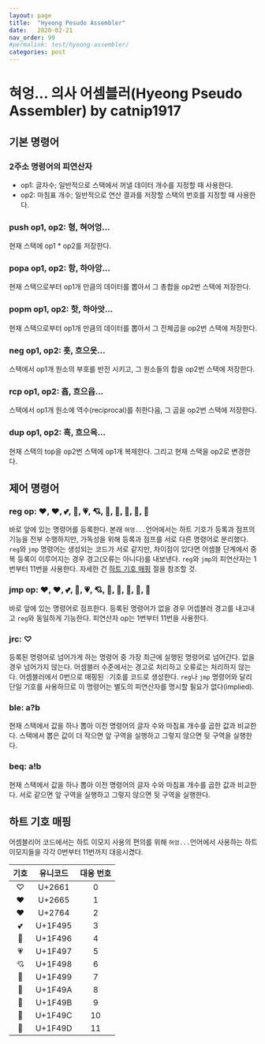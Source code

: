 ```yaml
---
layout: page
title:  "Hyeong Pesudo Assembler"
date:   2020-02-21
nav_order: 99
#permalink: test/hyeong-assembler/
categories: post
---
```

# 혀엉... 의사 어셈블러(Hyeong Pseudo Assembler) by catnip1917

## 기본 명령어
### 2주소 명령어의 피연산자
* op1: 글자수; 일반적으로 스택에서 꺼낼 데이터 개수를 지정할 때 사용한다.
* op2: 마침표 개수; 일반적으로 연산 결과를 저장할 스택의 번호를 지정할 때 사용한다.

### push op1, op2: 형, 혀어엉...
현재 스택에 op1 * op2를 저장한다.  
  
### popa op1, op2: 항, 하아앙...
현재 스택으로부터 op1개 만큼의 데이터를 뽑아서 그 총합을 op2번 스택에 저장한다.  
  
### popm op1, op2: 핫, 하아앗...
현재 스택으로부터 op1개 만큼의 데이터를 뽑아서 그 전체곱을 op2번 스택에 저장한다.  
  
### neg op1, op2: 흣, 흐으읏...
스택에서 op1개 원소의 부호를 반전 시키고, 그 원소들의 합을 op2번 스택에 저장한다.  
  
### rcp op1, op2: 흡, 흐으읍...
스택에서 op1개 원소에 역수(reciprocal)를 취한다음, 그 곱을 op2번 스택에 저장한다.  
  
### dup op1, op2: 흑, 흐으윽...
현재 스택의 top을 op2번 스택에 op1개 복제한다. 그리고 현재 스택을 op2로 변경한다.  
  
  
## 제어 명령어
### reg op: ♥, ❤, 💕, 💖, 💗, 💘, 💙, 💚, 💛, 💜, 💝
바로 앞에 있는 명령어를 등록한다. 본래 `혀엉...`언어에서는 하트 기호가 등록과 점프의 기능을 전부 수행하지만, 가독성을 위해 등록과 점프를 서로 다른 명령어로 분리했다. `reg`와 `jmp` 명령어는 생성되는 코드가 서로 같지만, 차이점이 있다면 어셈블 단계에서 중복 등록이 이루어지는 경우 경고(오류는 아니다)를 내보낸다. `reg`와 `jmp`의 피연산자는 1번부터 11번을 사용한다. 자세한 건 [하트 기호 매핑] 절을 참조할 것.
  
### jmp op: ♥, ❤, 💕, 💖, 💗, 💘, 💙, 💚, 💛, 💜, 💝
바로 앞에 있는 명령어로 점프한다. 등록된 명령어가 없을 경우 어셉블러 경고를 내고내고 `reg`와 동일하게 기능한다. 피연산자 op는 1번부터 11번을 사용한다.
  
### jrc: ♡
등록된 명령어로 넘어가게 하는 명령어 중 가장 최근에 실행된 명령어로 넘어간다. 없을 경우 넘어가지 않는다. 
어셈블러 수준에서는 경고로 처리하고 오류로는 처리하지 않는다. 어셈블러에서 0번으로 매핑된 `♡`기호를 코드로 생성한다. `reg`나 `jmp` 명령어와 달리 단일 기호를 사용하므로 이 명령어는 별도의 피연산자를 명시할 필요가 없다(implied).
  
### ble: a?b
현재 스택에서 값을 하나 뽑아 이전 명령어의 글자 수와 마침표 개수를 곱한 값과 비교한다. 
스택에서 뽑은 값이 더 작으면 앞 구역을 실행하고 그렇지 않으면 뒷 구역을 실행한다.  
  
### beq: a!b
현재 스택에서 값을 하나 뽑아 이전 명령어의 글자 수와 마침표 개수를 곱한 값과 비교한다. 
서로 같으면 앞 구역을 실행하고 그렇지 않으면 뒷 구역을 실행한다.
  
  
## 하트 기호 매핑
어셈블리어 코드에서는 하트 이모지 사용의 편의를 위해 `혀엉...`언어에서 사용하는 하트 이모지들을 각각 0번부터 11번까지 대응시켰다.  
  
|기호|유니코드|대응 번호|
|:--:|:------:|:-------:|
|♡ |U+2661 |0 |
|♥ |U+2665 |1 |
|❤ |U+2764 |2 |
|💕|U+1F495|3 |
|💖|U+1F496|4 |
|💗|U+1F497|5 |
|💘|U+1F498|6 |
|💙|U+1F499|7 |
|💚|U+1F49A|8 |
|💛|U+1F49B|9 |
|💜|U+1F49C|10|
|💝|U+1F49D|11|

[하트 기호 매핑]: #하트-기호-매핑